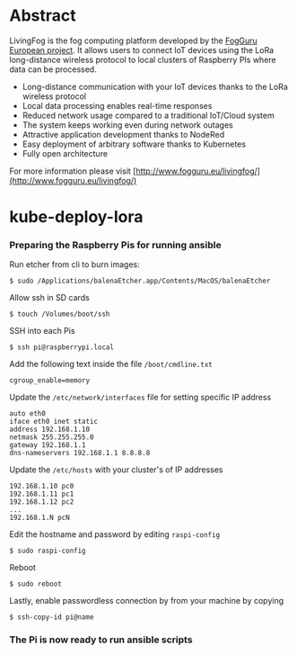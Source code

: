 # Abstract
LivingFog is the fog computing platform developed by the [FogGuru European project](http://fogguru.eu). It allows users to connect IoT devices using the LoRa long-distance wireless protocol to local clusters of Raspberry PIs where data can be processed.

- Long-distance communication with your IoT devices thanks to the LoRa wireless protocol
- Local data processing enables real-time responses
- Reduced network usage compared to a traditional IoT/Cloud system
- The system keeps working even during network outages
- Attractive application development thanks to NodeRed
- Easy deployment of arbitrary software thanks to Kubernetes
- Fully open architecture

For more information please visit [http://www.fogguru.eu/livingfog/](http://www.fogguru.eu/livingfog/)

# kube-deploy-lora
### Preparing the Raspberry Pis for running ansible

Run etcher from cli to burn images:
```
$ sudo /Applications/balenaEtcher.app/Contents/MacOS/balenaEtcher
```

Allow ssh in SD cards
```
$ touch /Volumes/boot/ssh
```

SSH into each Pis
```
$ ssh pi@raspberrypi.local
```

Add the following text inside the file `/boot/cmdline.txt`
```
cgroup_enable=memory
```

Update the `/etc/network/interfaces` file for setting specific IP address
```
auto eth0
iface eth0 inet static
address 192.168.1.10
netmask 255.255.255.0
gateway 192.168.1.1
dns-nameservers 192.168.1.1 8.8.8.8
```

Update the `/etc/hosts` with your cluster's of IP addresses
```
192.168.1.10 pc0
192.168.1.11 pc1
192.168.1.12 pc2
...
192.168.1.N pcN
```

Edit the hostname and password by editing `raspi-config`
```
$ sudo raspi-config
```

Reboot
```
$ sudo reboot
```

Lastly, enable passwordless connection by from your machine by copying 
```
$ ssh-copy-id pi@name
```

### The Pi is now ready to run ansible scripts
